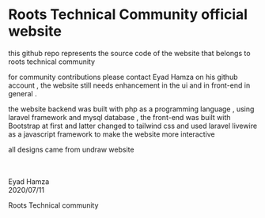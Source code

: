 <h1>Roots Technical Community official website</h1>
<p >this github repo represents the source code of the website that belongs to roots technical community </p>

<p>for community contributions please contact Eyad Hamza on his github account , the website still needs enhancement in the ui and in front-end in general .</p>

<p>the website backend was built with php as a programming language , 
using laravel framework and mysql database , the front-end was built with Bootstrap at first and latter changed to tailwind css and used laravel livewire as a javascript framework to make the website more interactive</p>

<p>all designs came from undraw website </p>
<br>
<br>
Eyad Hamza
<br>
2020/07/11
<p>Roots  Technical community </p>
